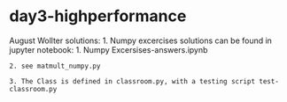 # day3-highperformance
August Wollter solutions:
	1. Numpy excercises solutions can be found in jupyter notebook: 1. Numpy Excersises-answers.ipynb

	2. see matmult_numpy.py
	
	3. The Class is defined in classroom.py, with a testing script test-classroom.py

